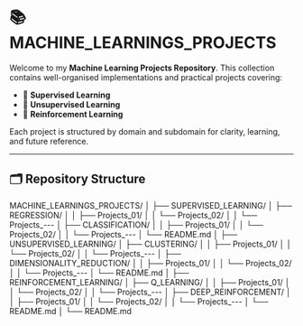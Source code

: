 # 📚 MACHINE_LEARNINGS_PROJECTS

Welcome to my **Machine Learning Projects Repository**. This collection contains well-organised implementations and practical projects covering:

- 🔹 **Supervised Learning**
- 🔹 **Unsupervised Learning**
- 🔹 **Reinforcement Learning**

Each project is structured by domain and subdomain for clarity, learning, and future reference.

---

## 🗂️ **Repository Structure**

MACHINE_LEARNINGS_PROJECTS/
│
├── SUPERVISED_LEARNING/
│ ├── REGRESSION/
│ │ ├── Projects_01/
│ │ └── Projects_02/
│ │ └── Projects_---
│ ├── CLASSIFICATION/
│ │ ├── Projects_01/
│ │ └── Projects_02/
│ │ └── Projects_---
│ └── README.md
│
├── UNSUPERVISED_LEARNING/
│ ├── CLUSTERING/
│ │ ├── Projects_01/
│ │ └── Projects_02/
│ │ └── Projects_---
│ ├── DIMENSIONALITY_REDUCTION/
│ │ ├── Projects_01/
│ │ └── Projects_02/
│ │ └── Projects_---
│ └── README.md
│
├── REINFORCEMENT_LEARNING/
│ ├── Q_LEARNING/
│ │ ├── Projects_01/
│ │ └── Projects_02/
│ │ └── Projects_---
│ ├── DEEP_REINFORCEMENT/
│ │ ├── Projects_01/
│ │ └── Projects_02/
│ │ └── Projects_---
│ └── README.md
│
└── README.md
